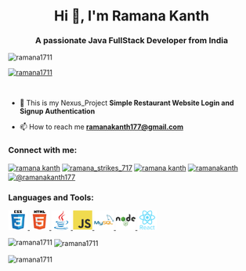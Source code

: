 <h1 align="center">Hi 👋, I'm Ramana Kanth</h1>
<h3 align="center">A passionate Java FullStack Developer from India</h3>

<p align="left"> <img src="https://komarev.com/ghpvc/?username=ramana1711&label=Profile%20views&color=0e75b6&style=flat" alt="ramana1711" /> </p>

<p align="left"> <a href="https://github.com/ryo-ma/github-profile-trophy"><img src="https://github-profile-trophy.vercel.app/?username=ramana1711" alt="ramana1711" /></a> </p>

<p align="left"> <a href="https://twitter.com/" target="blank"><img src="https://img.shields.io/twitter/follow/?logo=twitter&style=for-the-badge" alt="" /></a> </p>

- 🔭 This is my Nexus_Project **Simple Restaurant Website Login and Signup Authentication**

- 📫 How to reach me **ramanakanth177@gmail.com**

<h3 align="left">Connect with me:</h3>
<p align="left">
<a href="https://linkedin.com/in/ramana kanth" target="blank"><img align="center" src="https://raw.githubusercontent.com/rahuldkjain/github-profile-readme-generator/master/src/images/icons/Social/linked-in-alt.svg" alt="ramana kanth" height="30" width="40" /></a>
<a href="https://instagram.com/ramana_strikes_717" target="blank"><img align="center" src="https://raw.githubusercontent.com/rahuldkjain/github-profile-readme-generator/master/src/images/icons/Social/instagram.svg" alt="ramana_strikes_717" height="30" width="40" /></a>
<a href="https://www.hackerrank.com/ramana kanth" target="blank"><img align="center" src="https://raw.githubusercontent.com/rahuldkjain/github-profile-readme-generator/master/src/images/icons/Social/hackerrank.svg" alt="ramana kanth" height="30" width="40" /></a>
<a href="https://www.leetcode.com/ramanakanth" target="blank"><img align="center" src="https://raw.githubusercontent.com/rahuldkjain/github-profile-readme-generator/master/src/images/icons/Social/leet-code.svg" alt="ramanakanth" height="30" width="40" /></a>
<a href="https://www.hackerearth.com/@ramanakanth177" target="blank"><img align="center" src="https://raw.githubusercontent.com/rahuldkjain/github-profile-readme-generator/master/src/images/icons/Social/hackerearth.svg" alt="@ramanakanth177" height="30" width="40" /></a>
</p>

<h3 align="left">Languages and Tools:</h3>
<p align="left"> <a href="https://www.w3schools.com/css/" target="_blank" rel="noreferrer"> <img src="https://raw.githubusercontent.com/devicons/devicon/master/icons/css3/css3-original-wordmark.svg" alt="css3" width="40" height="40"/> </a> <a href="https://www.w3.org/html/" target="_blank" rel="noreferrer"> <img src="https://raw.githubusercontent.com/devicons/devicon/master/icons/html5/html5-original-wordmark.svg" alt="html5" width="40" height="40"/> </a> <a href="https://www.java.com" target="_blank" rel="noreferrer"> <img src="https://raw.githubusercontent.com/devicons/devicon/master/icons/java/java-original.svg" alt="java" width="40" height="40"/> </a> <a href="https://developer.mozilla.org/en-US/docs/Web/JavaScript" target="_blank" rel="noreferrer"> <img src="https://raw.githubusercontent.com/devicons/devicon/master/icons/javascript/javascript-original.svg" alt="javascript" width="40" height="40"/> </a> <a href="https://www.mysql.com/" target="_blank" rel="noreferrer"> <img src="https://raw.githubusercontent.com/devicons/devicon/master/icons/mysql/mysql-original-wordmark.svg" alt="mysql" width="40" height="40"/> </a> <a href="https://nodejs.org" target="_blank" rel="noreferrer"> <img src="https://raw.githubusercontent.com/devicons/devicon/master/icons/nodejs/nodejs-original-wordmark.svg" alt="nodejs" width="40" height="40"/> </a> <a href="https://reactjs.org/" target="_blank" rel="noreferrer"> <img src="https://raw.githubusercontent.com/devicons/devicon/master/icons/react/react-original-wordmark.svg" alt="react" width="40" height="40"/> </a> </p>

<p><img align="left" src="https://github-readme-stats.vercel.app/api/top-langs?username=ramana1711&show_icons=true&locale=en&layout=compact" alt="ramana1711" /></p>

<p>&nbsp;<img align="center" src="https://github-readme-stats.vercel.app/api?username=ramana1711&show_icons=true&locale=en" alt="ramana1711" /></p>

<p><img align="center" src="https://github-readme-streak-stats.herokuapp.com/?user=ramana1711&" alt="ramana1711" /></p>
